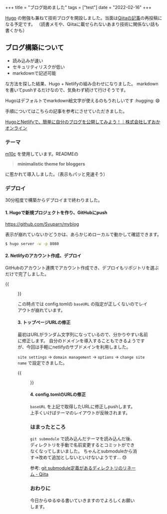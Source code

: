 +++
title = "ブログ始めました"
tags = ["test"]
date = "2022-02-16"
+++

[Hugo](https://gohugo.io/) の勉強も兼ねて技術ブログを開設しました。当面は[Qiitaの記事](https://qiita.com/Syuparn)の再投稿になる予定です。
（読書メモや、Qiitaに載せられないあまり技術に関係ない話も書くかも）

## ブログ構築について

- 読み込みが速い
- セキュリティリスクが低い
- markdownで記述可能

な方法を探した結果、Hugo + Netlifyの組み合わせになりました。
markdownを書いてpushするだけなので、気負わず続けて行けそうです。

Hugoはデフォルトでmarkdown絵文字が使えるのもうれしいです :hugging: :smile:

手順についてはこちらの記事を参考にさせていただきました。

[HugoとNetlifyで、簡単に自分のブログを公開してみよう！｜株式会社しずおかオンライン](https://www.esz.co.jp/blog/181.html)

### テーマ

[m10c](https://github.com/vaga/hugo-theme-m10c) を使用しています。READMEの

> **minimalistic theme for bloggers**

に惹かれて導入しました。（表示もパッと見速そう）

### デプロイ

30分程度で構築からデプロイまで終わりました。

#### 1. Hugoで新規プロジェクトを作り、GitHubにpush

https://github.com/Syuparn/myblog

表示が崩れていないかどうかは、あらかじめローカルで動かして確認できます。

```bash
$ hugo server -w -p 8080
```

#### 2. Netlifyのアカウント作成、デプロイ

GitHubのアカウント連携でアカウント作成でき、デプロイもリポジトリを選ぶだけで完了しました。

{{<figure src="/images/20220216/netlify.png">}}

この時点では config.tomlの `baseURL` の指定が正しくないのでレイアウトが崩れています。

#### 3. トップページURLの修正

最初はURLがランダム文字列になっているので、分かりやすい名前に修正します。
自分のドメインを導入することもできるようですが、今回は手軽にnetlifyのサブドメインを利用しました。

`site settings` → `domain management` → `options` → `change site name` で設定できました。

{{<figure src="/images/20220216/edit.png">}}

#### 4. config.tomlのURLの修正

`baseURL` を上記で取得したURLに修正しpushします。上手くいけばテーマのレイアウトが反映されます。

### はまったところ

`git submodule` で読み込んだテーマを読み込んだ後、ディレクトリを手動で名前変更するとコミットができなくなってしまいました。
ちゃんとsubmoduleから消す→改めて追加としないといけないようです... :sweat:

参考: [git submodule定義があるディレクトリのリネーム - Qiita](https://qiita.com/ll_kuma_ll/items/3a8823f2bb3f4c34b186)

### おわりに

今日からゆるゆる書いていきますのでよろしくお願いします。
